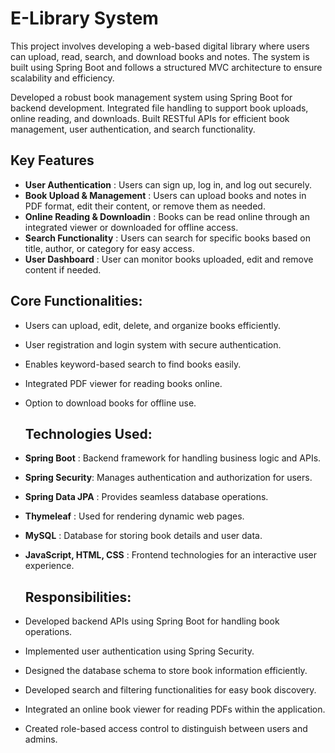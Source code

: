 # E-Library System
This project involves developing a web-based digital library where users can upload, read, search, and download books and notes. The system is built using Spring Boot and follows a structured MVC architecture to ensure scalability and efficiency.

Developed a robust book management system using Spring Boot for backend development.
Integrated file handling to support book uploads, online reading, and downloads.
Built RESTful APIs for efficient book management, user authentication, and search functionality.

## Key Features

-  **User Authentication** : Users can sign up, log in, and log out securely.
- **Book Upload & Management** : Users can upload books and notes in PDF format, edit their content, or remove them as needed.
- **Online Reading & Downloadin** : Books can be read online through an integrated viewer or downloaded for offline access.
- **Search Functionality** : Users can search for specific books based on title, author, or category for easy access.
- **User Dashboard** : User can monitor books uploaded, edit and remove content if needed.

## Core Functionalities:

- Users can upload, edit, delete, and organize books efficiently.
- User registration and login system with secure authentication.
- Enables keyword-based search to find books easily.
- Integrated PDF viewer for reading books online.
- Option to download books for offline use.

  ## Technologies Used:

- **Spring Boot** : Backend framework for handling business logic and APIs.
- **Spring Security**: Manages authentication and authorization for users.
- **Spring Data JPA** : Provides seamless database operations.
- **Thymeleaf** : Used for rendering dynamic web pages.
- **MySQL** : Database for storing book details and user data.
- **JavaScript, HTML, CSS** : Frontend technologies for an interactive user experience.

  ## Responsibilities:
  
- Developed backend APIs using Spring Boot for handling book operations.
- Implemented user authentication using Spring Security.
- Designed the database schema to store book information efficiently.
- Developed search and filtering functionalities for easy book discovery.
- Integrated an online book viewer for reading PDFs within the application.
- Created role-based access control to distinguish between users and admins.
  
